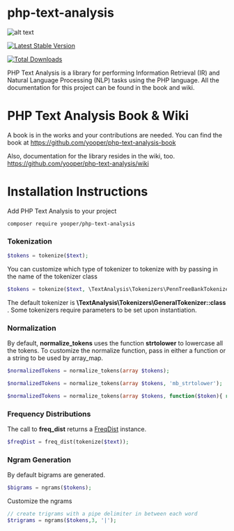 php-text-analysis
=============
![alt text](https://travis-ci.org/yooper/php-text-analysis.svg?branch=master "Build status")

[![Latest Stable Version](https://poser.pugx.org/yooper/php-text-analysis/v/stable)](https://packagist.org/packages/yooper/php-text-analysis)

[![Total Downloads](https://poser.pugx.org/yooper/php-text-analysis/downloads)](https://packagist.org/packages/yooper/php-text-analysis)

PHP Text Analysis is a library for performing Information Retrieval (IR) and Natural Language Processing (NLP) tasks using the PHP language. 
All the documentation for this project can be found in the book and wiki. 

PHP Text Analysis Book & Wiki
=============

A book is in the works and your contributions are needed. You can find the book
at https://github.com/yooper/php-text-analysis-book


Also, documentation for the library resides in the wiki, too. 
https://github.com/yooper/php-text-analysis/wiki


Installation Instructions
=============

Add PHP Text Analysis to your project
```
composer require yooper/php-text-analysis
```

### Tokenization
```php
$tokens = tokenize($text);
```

You can customize which type of tokenizer to tokenize with by passing in the name of the tokenizer class
```php
$tokens = tokenize($text, \TextAnalysis\Tokenizers\PennTreeBankTokenizer::class);
```
The default tokenizer is **\TextAnalysis\Tokenizers\GeneralTokenizer::class** . Some tokenizers require parameters to be set upon instantiation. 

### Normalization
By default, **normalize_tokens** uses the function **strtolower** to lowercase all the tokens. To customize
the normalize function, pass in either a function or a string to be used by array_map. 

```php
$normalizedTokens = normalize_tokens(array $tokens); 
```

```php
$normalizedTokens = normalize_tokens(array $tokens, 'mb_strtolower');

$normalizedTokens = normalize_tokens(array $tokens, function($token){ return mb_strtoupper($token); });
```

### Frequency Distributions

The call to **freq_dist** returns a [FreqDist](https://github.com/yooper/php-text-analysis/blob/master/src/Analysis/FreqDist.php) instance. 
```php
$freqDist = freq_dist(tokenize($text));
```

### Ngram Generation
By default bigrams are generated.
```php
$bigrams = ngrams($tokens);
```
Customize the ngrams
```php
// create trigrams with a pipe delimiter in between each word
$trigrams = ngrams($tokens,3, '|');
```
 


